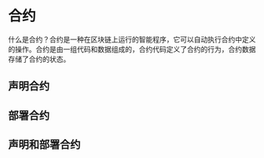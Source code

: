 # 合约

什么是合约？合约是一种在区块链上运行的智能程序，它可以自动执行合约中定义的操作。合约是由一组代码和数据组成的，合约代码定义了合约的行为，合约数据存储了合约的状态。

## 声明合约

## 部署合约

## 声明和部署合约




